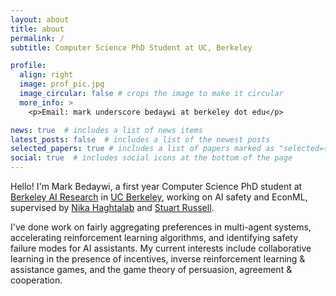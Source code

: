 ```yaml
---
layout: about
title: about
permalink: /
subtitle: Computer Science PhD Student at UC, Berkeley

profile:
  align: right
  image: prof_pic.jpg
  image_circular: false # crops the image to make it circular
  more_info: >
    <p>Email: mark underscore bedaywi at berkeley dot edu</p>

news: true  # includes a list of news items
latest_posts: false  # includes a list of the newest posts
selected_papers: true # includes a list of papers marked as "selected={true}"
social: true  # includes social icons at the bottom of the page
---
```


Hello! I'm Mark Bedaywi, a first year Computer Science PhD student at [Berkeley AI Research](https://bair.berkeley.edu/) in [UC Berkeley](https://www.berkeley.edu/), working on AI safety and EconML, supervised by [Nika Haghtalab](https://people.eecs.berkeley.edu/~nika/) and [Stuart Russell](http://people.eecs.berkeley.edu/~russell/).

I've done work on fairly aggregating preferences in multi-agent systems, accelerating reinforcement learning algorithms, and identifying safety failure modes for AI assistants. My current interests include collaborative learning in the presence of incentives, inverse reinforcement learning & assistance games, and the game theory of persuasion, agreement & cooperation.